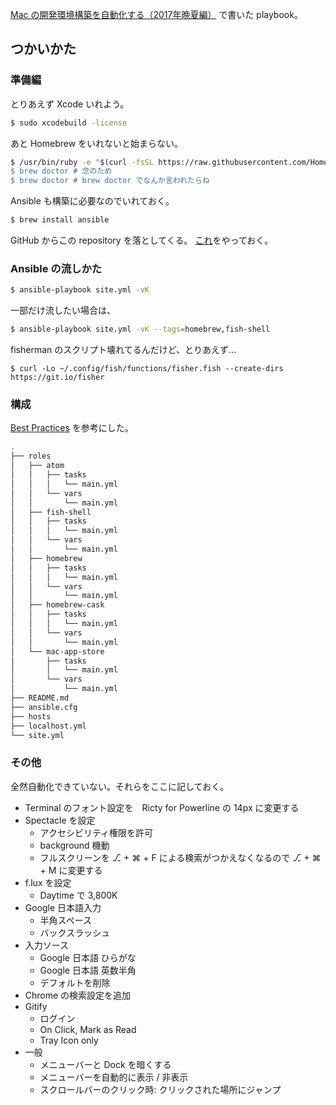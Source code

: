 [Mac の開発環境構築を自動化する（2017年晩夏編）](https://scrapbox.io/uknmr/Mac_%E3%81%AE%E9%96%8B%E7%99%BA%E7%92%B0%E5%A2%83%E6%A7%8B%E7%AF%89%E3%82%92%E8%87%AA%E5%8B%95%E5%8C%96%E3%81%99%E3%82%8B%EF%BC%882017%E5%B9%B4%E6%99%A9%E5%A4%8F%E7%B7%A8%EF%BC%89) で書いた playbook。

## つかいかた

### 準備編

とりあえず Xcode いれよう。

```bash
$ sudo xcodebuild -license
```

あと Homebrew をいれないと始まらない。

```bash
$ /usr/bin/ruby -e "$(curl -fsSL https://raw.githubusercontent.com/Homebrew/install/master/install)
$ brew doctor # 念のため
$ brew doctor # brew doctor でなんか言われたらね
```

Ansible も構築に必要なのでいれておく。

```bash
$ brew install ansible
```

GitHub からこの repository を落としてくる。
[これ](https://help.github.com/articles/generating-a-new-ssh-key-and-adding-it-to-the-ssh-agent/)をやっておく。

### Ansible の流しかた

```bash
$ ansible-playbook site.yml -vK
```

一部だけ流したい場合は、

```bash
$ ansible-playbook site.yml -vK --tags=homebrew,fish-shell
```

fisherman のスクリプト壊れてるんだけど、とりあえず…

```
$ curl -Lo ~/.config/fish/functions/fisher.fish --create-dirs https://git.io/fisher
```

### 構成

[Best Practices](http://docs.ansible.com/ansible/latest/playbooks_best_practices.html) を参考にした。


```bash
.
├── roles
│   ├── atom
│   │   ├── tasks
│   │   │   └── main.yml
│   │   └── vars
│   │       └── main.yml
│   ├── fish-shell
│   │   ├── tasks
│   │   │   └── main.yml
│   │   └── vars
│   │       └── main.yml
│   ├── homebrew
│   │   ├── tasks
│   │   │   └── main.yml
│   │   └── vars
│   │       └── main.yml
│   ├── homebrew-cask
│   │   ├── tasks
│   │   │   └── main.yml
│   │   └── vars
│   │       └── main.yml
│   └── mac-app-store
│       ├── tasks
│       │   └── main.yml
│       └── vars
│           └── main.yml
├── README.md
├── ansible.cfg
├── hosts
├── localhost.yml
└── site.yml
```

### その他

全然自動化できていない。それらをここに記しておく。

- Terminal のフォント設定を　Ricty for Powerline の 14px に変更する
- Spectacle を設定
  - アクセシビリティ権限を許可
  - background 機動
  - フルスクリーンを ⎇ + ⌘ + F による検索がつかえなくなるので ⎇ + ⌘ + M に変更する
- f.lux を設定
  - Daytime で 3,800K
- Google 日本語入力
  - 半角スペース
  - バックスラッシュ
- 入力ソース
  - Google 日本語 ひらがな
  - Google 日本語 英数半角
  - デフォルトを削除
- Chrome の検索設定を追加
- Gitify
  - ログイン
  - On Click, Mark as Read
  - Tray Icon only
- 一般
  - メニューバーと Dock を暗くする
  - メニューバーを自動的に表示 / 非表示
  - スクロールバーのクリック時: クリックされた場所にジャンプ